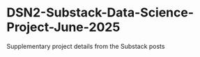 # DSN2-Substack-Data-Science-Project-June-2025
Supplementary project details from the Substack posts

